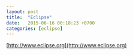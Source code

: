 ```yaml
---
layout: post
title:  "Eclipse"
date:   2015-06-16 00:18:23 +0700
categories: [eclipse]
---
```


[http://www.eclipse.org](http://www.eclipse.org)
